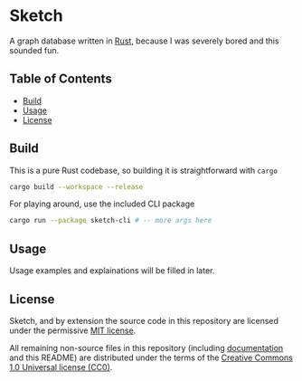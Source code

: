 # Sketch

A graph database written in [Rust](https://www.rust-lang.org/),
because I was severely bored and this sounded fun.

## Table of Contents

- [Build](#build)
- [Usage](#usage)
- [License](#license)

## Build

This is a pure Rust codebase, so building it is straightforward with `cargo`
```sh
cargo build --workspace --release 
```

For playing around, use the included CLI package
```sh
cargo run --package sketch-cli # -- more args here
```

## Usage

Usage examples and explainations will be filled in later.

## License

Sketch, and by extension the source code in this repository are
licensed under the permissive [MIT license].

All remaining non-source files in this repository (including
[documentation](/docs) and this README) are distributed under the
terms of the [Creative Commons 1.0 Universal license (CC0)].

[MIT license]: https://mit-license.org/
[Creative Commons 1.0 Universal license (CC0)]: https://creativecommons.org/publicdomain/zero/1.0/
